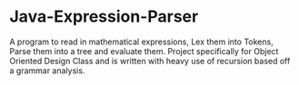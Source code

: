 # Java-Expression-Parser
A program to read in mathematical expressions, Lex them into Tokens, Parse them into a tree and evaluate them. Project specifically for Object Oriented Design Class and is written with heavy use of recursion based off a grammar analysis. 
